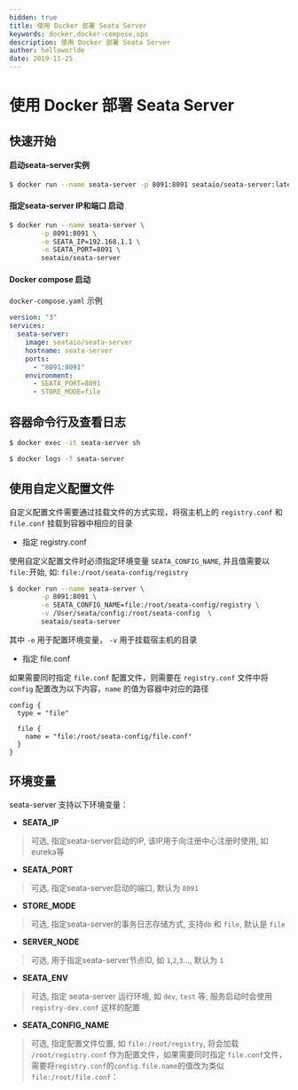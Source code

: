 ```yaml
---
hidden: true
title: 使用 Docker 部署 Seata Server
keywords: docker,docker-compose,ops
description: 使用 Docker 部署 Seata Server
author: helloworlde
date: 2019-11-25
---
```


# 使用 Docker 部署 Seata Server

## 快速开始 

#### 启动seata-server实例

```bash
$ docker run --name seata-server -p 8091:8091 seataio/seata-server:latest
```

#### 指定seata-server IP和端口 启动

```bash
$ docker run --name seata-server \
        -p 8091:8091 \
        -e SEATA_IP=192.168.1.1 \
        -e SEATA_PORT=8091 \
        seataio/seata-server
```

#### Docker compose 启动

`docker-compose.yaml` 示例

```yaml
version: "3"
services:
  seata-server:
    image: seataio/seata-server
    hostname: seata-server
    ports:
      - "8091:8091"
    environment:
      - SEATA_PORT=8091
      - STORE_MODE=file
```



## 容器命令行及查看日志

```bash
$ docker exec -it seata-server sh
```

```bash
$ docker logs -f seata-server
```

## 使用自定义配置文件

自定义配置文件需要通过挂载文件的方式实现，将宿主机上的 `registry.conf` 和 `file.conf` 挂载到容器中相应的目录

- 指定 registry.conf 

使用自定义配置文件时必须指定环境变量 `SEATA_CONFIG_NAME`, 并且值需要以`file:`开始, 如: `file:/root/seata-config/registry`

```bash
$ docker run --name seata-server \
        -p 8091:8091 \
        -e SEATA_CONFIG_NAME=file:/root/seata-config/registry \
        -v /User/seata/config:/root/seata-config  \
        seataio/seata-server
```

其中 `-e` 用于配置环境变量， `-v` 用于挂载宿主机的目录

- 指定 file.conf 

如果需要同时指定 `file.conf` 配置文件，则需要在 `registry.conf` 文件中将 `config` 配置改为以下内容，`name` 的值为容器中对应的路径

```
config {
  type = "file"

  file {
    name = "file:/root/seata-config/file.conf"
  }
}
```

## 环境变量

seata-server 支持以下环境变量： 

- **SEATA_IP**

> 可选, 指定seata-server启动的IP, 该IP用于向注册中心注册时使用, 如eureka等

- **SEATA_PORT**

> 可选, 指定seata-server启动的端口, 默认为 `8091`

- **STORE_MODE**

> 可选, 指定seata-server的事务日志存储方式, 支持`db` 和 `file`, 默认是 `file`

- **SERVER_NODE**

> 可选, 用于指定seata-server节点ID, 如 `1`,`2`,`3`..., 默认为 `1`

- **SEATA_ENV**

> 可选, 指定 seata-server 运行环境, 如 `dev`, `test` 等, 服务启动时会使用 `registry-dev.conf` 这样的配置

- **SEATA_CONFIG_NAME**

> 可选, 指定配置文件位置, 如 `file:/root/registry`, 将会加载 `/root/registry.conf` 作为配置文件，如果需要同时指定 `file.conf`文件，需要将`registry.conf`的`config.file.name`的值改为类似`file:/root/file.conf`：

